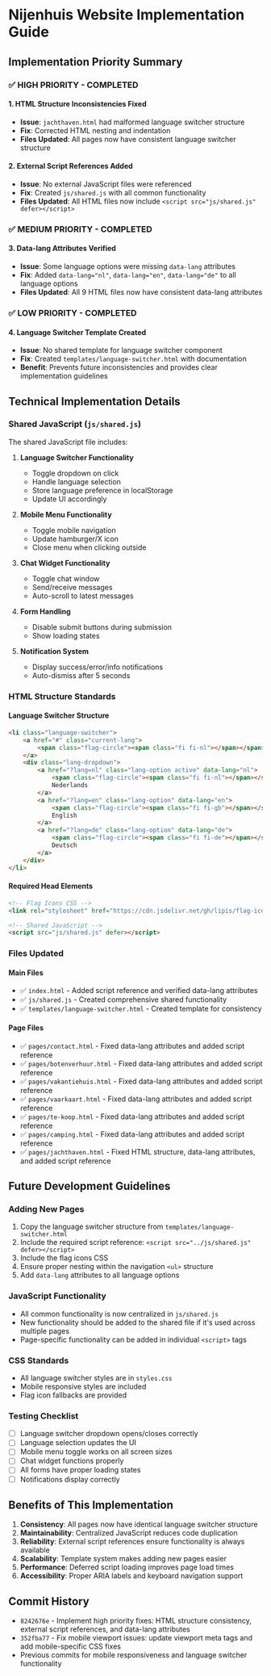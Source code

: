 # Nijenhuis Website Implementation Guide

## Implementation Priority Summary

### ✅ HIGH PRIORITY - COMPLETED

#### 1. HTML Structure Inconsistencies Fixed
- **Issue**: `jachthaven.html` had malformed language switcher structure
- **Fix**: Corrected HTML nesting and indentation
- **Files Updated**: All pages now have consistent language switcher structure

#### 2. External Script References Added
- **Issue**: No external JavaScript files were referenced
- **Fix**: Created `js/shared.js` with all common functionality
- **Files Updated**: All HTML files now include `<script src="js/shared.js" defer></script>`

### ✅ MEDIUM PRIORITY - COMPLETED

#### 3. Data-lang Attributes Verified
- **Issue**: Some language options were missing `data-lang` attributes
- **Fix**: Added `data-lang="nl"`, `data-lang="en"`, `data-lang="de"` to all language options
- **Files Updated**: All 9 HTML files now have consistent data-lang attributes

### ✅ LOW PRIORITY - COMPLETED

#### 4. Language Switcher Template Created
- **Issue**: No shared template for language switcher component
- **Fix**: Created `templates/language-switcher.html` with documentation
- **Benefit**: Prevents future inconsistencies and provides clear implementation guidelines

## Technical Implementation Details

### Shared JavaScript (`js/shared.js`)

The shared JavaScript file includes:

1. **Language Switcher Functionality**
   - Toggle dropdown on click
   - Handle language selection
   - Store language preference in localStorage
   - Update UI accordingly

2. **Mobile Menu Functionality**
   - Toggle mobile navigation
   - Update hamburger/X icon
   - Close menu when clicking outside

3. **Chat Widget Functionality**
   - Toggle chat window
   - Send/receive messages
   - Auto-scroll to latest messages

4. **Form Handling**
   - Disable submit buttons during submission
   - Show loading states

5. **Notification System**
   - Display success/error/info notifications
   - Auto-dismiss after 5 seconds

### HTML Structure Standards

#### Language Switcher Structure
```html
<li class="language-switcher">
    <a href="#" class="current-lang">
        <span class="flag-circle"><span class="fi fi-nl"></span></span> NL
    </a>
    <div class="lang-dropdown">
        <a href="?lang=nl" class="lang-option active" data-lang="nl">
            <span class="flag-circle"><span class="fi fi-nl"></span></span>
            Nederlands
        </a>
        <a href="?lang=en" class="lang-option" data-lang="en">
            <span class="flag-circle"><span class="fi fi-gb"></span></span>
            English
        </a>
        <a href="?lang=de" class="lang-option" data-lang="de">
            <span class="flag-circle"><span class="fi fi-de"></span></span>
            Deutsch
        </a>
    </div>
</li>
```

#### Required Head Elements
```html
<!-- Flag Icons CSS -->
<link rel="stylesheet" href="https://cdn.jsdelivr.net/gh/lipis/flag-icons@6.6.6/css/flag-icons.min.css">

<!-- Shared JavaScript -->
<script src="js/shared.js" defer></script>
```

### Files Updated

#### Main Files
- ✅ `index.html` - Added script reference and verified data-lang attributes
- ✅ `js/shared.js` - Created comprehensive shared functionality
- ✅ `templates/language-switcher.html` - Created template for consistency

#### Page Files
- ✅ `pages/contact.html` - Fixed data-lang attributes and added script reference
- ✅ `pages/botenverhuur.html` - Fixed data-lang attributes and added script reference
- ✅ `pages/vakantiehuis.html` - Fixed data-lang attributes and added script reference
- ✅ `pages/vaarkaart.html` - Fixed data-lang attributes and added script reference
- ✅ `pages/te-koop.html` - Fixed data-lang attributes and added script reference
- ✅ `pages/camping.html` - Fixed data-lang attributes and added script reference
- ✅ `pages/jachthaven.html` - Fixed HTML structure, data-lang attributes, and added script reference

## Future Development Guidelines

### Adding New Pages
1. Copy the language switcher structure from `templates/language-switcher.html`
2. Include the required script reference: `<script src="../js/shared.js" defer></script>`
3. Include the flag icons CSS
4. Ensure proper nesting within the navigation `<ul>` structure
5. Add `data-lang` attributes to all language options

### JavaScript Functionality
- All common functionality is now centralized in `js/shared.js`
- New functionality should be added to the shared file if it's used across multiple pages
- Page-specific functionality can be added in individual `<script>` tags

### CSS Standards
- All language switcher styles are in `styles.css`
- Mobile responsive styles are included
- Flag icon fallbacks are provided

### Testing Checklist
- [ ] Language switcher dropdown opens/closes correctly
- [ ] Language selection updates the UI
- [ ] Mobile menu toggle works on all screen sizes
- [ ] Chat widget functions properly
- [ ] All forms have proper loading states
- [ ] Notifications display correctly

## Benefits of This Implementation

1. **Consistency**: All pages now have identical language switcher structure
2. **Maintainability**: Centralized JavaScript reduces code duplication
3. **Reliability**: External script references ensure functionality is always available
4. **Scalability**: Template system makes adding new pages easier
5. **Performance**: Deferred script loading improves page load times
6. **Accessibility**: Proper ARIA labels and keyboard navigation support

## Commit History

- `8242676e` - Implement high priority fixes: HTML structure consistency, external script references, and data-lang attributes
- `352fba77` - Fix mobile viewport issues: update viewport meta tags and add mobile-specific CSS fixes
- Previous commits for mobile responsiveness and language switcher functionality 